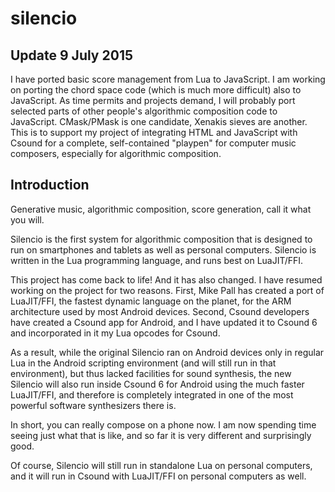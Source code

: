 # silencio

## Update 9 July 2015

I have ported basic score management from Lua to JavaScript. I am working on porting the chord space code (which is much more difficult) also to JavaScript. As time permits and projects demand, I will probably port selected parts of other people's algorithmic composition code to JavaScript. CMask/PMask is one candidate, Xenakis sieves are another. This is to support my project of integrating HTML and JavaScript with Csound for a complete, self-contained "playpen" for computer music composers, especially for algorithmic composition.

## Introduction

Generative music, algorithmic composition, score generation, call it what you will.

Silencio is the first system for algorithmic composition that is designed to run on smartphones and tablets as well as personal computers. Silencio is written in the Lua programming language, and runs best on LuaJIT/FFI.

This project has come back to life! And it has also changed. I have resumed working on the project for two reasons. First, Mike Pall has created a port of LuaJIT/FFI, the fastest dynamic language on the planet, for the ARM architecture used by most Android devices. Second, Csound developers have created a Csound app for Android, and I have updated it to Csound 6 and incorporated in it my Lua opcodes for Csound.

As a result, while the original Silencio ran on Android devices only in regular Lua in the Android scripting environment (and will still run in that environment), but thus lacked facilities for sound synthesis, the new Silencio will also run inside Csound 6 for Android using the much faster LuaJIT/FFI, and therefore is completely integrated in one of the most powerful software synthesizers there is.

In short, you can really compose on a phone now. I am now spending time seeing just what that is like, and so far it is very different and surprisingly good.

Of course, Silencio will still run in standalone Lua on personal computers, and it will run in Csound with LuaJIT/FFI on personal computers as well.
